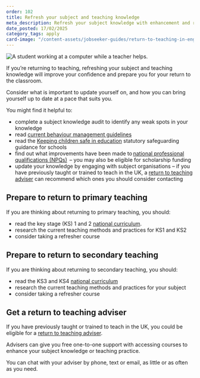 ```yaml
---
order: 102
title: Refresh your subject and teaching knowledge
meta_description: Refresh your subject knowledge with enhancement and refresher advice. Stay updated on new curriculum changes for returning teachers.
date_posted: 17/02/2025
category_tags: apply
card-image: "/content-assets/jobseeker-guides/return-to-teaching-in-england/update-your-subject-and-teaching-knowledge.png"
---
```


![A student working at a computer while a teacher helps.](/content-assets/jobseeker-guides/return-to-teaching-in-england/update-your-subject-and-teaching-knowledge.png)

If you’re returning to teaching, refreshing your subject and teaching knowledge will improve your confidence and prepare you for your return to the classroom.

Consider what is important to update yourself on, and how you can bring yourself up to date at a pace that suits you.

You might find it helpful to:

* complete a subject knowledge audit to identify any weak spots in your knowledge 
* read [current behaviour management guidelines](https://www.gov.uk/government/publications/behaviour-in-schools--2)
* read the [Keeping children safe in education](https://www.gov.uk/government/publications/keeping-children-safe-in-education--2) statutory safeguarding guidance for schools
* find out what improvements have been made to [national professional qualifications (NPQs)](https://www.gov.uk/guidance/national-professional-qualification-npq-courses?)  – you may also be eligible for scholarship funding
* update your knowledge by engaging with subject organisations – if you have previously taught or trained to teach in the UK, a [return to teaching adviser](https://getintoteaching.education.gov.uk/landing/return-to-teaching-advisers?) can recommend which ones you should consider contacting

## Prepare to return to primary teaching
If you are thinking about returning to primary teaching, you should:

* read the key stage (KS) 1 and 2 [national curriculum](https://www.gov.uk/government/publications/national-curriculum-in-england-primary-curriculum?).
* research the current teaching methods and practices for KS1 and KS2
* consider taking a refresher course 

## Prepare to return to secondary teaching
If you are thinking about returning to secondary teaching, you should:

* read the KS3 and KS4 [national curriculum](https://www.gov.uk/government/publications/national-curriculum-in-england-secondary-curriculum?)
* research the current teaching methods and practices for your subject
* consider taking a refresher course

## Get a return to teaching adviser

If you have previously taught or trained to teach in the UK, you could be eligible for a [return to teaching adviser](https://getintoteaching.education.gov.uk/landing/return-to-teaching-advisers?).

Advisers can give you free one-to-one support with accessing courses to enhance your subject knowledge or teaching practice.

You can chat with your adviser by phone, text or email, as little or as often as you need.
